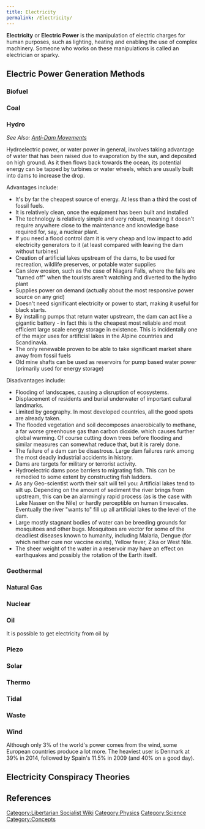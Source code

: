 ```yaml
---
title: Electricity
permalink: /Electricity/
---
```


**Electricity** or **Electric Power** is the manipulation of electric
charges for human purposes, such as lighting, heating and enabling the
use of complex machinery. Someone who works on these manipulations is
called an electrician or sparky.

## Electric Power Generation Methods

### Biofuel

### Coal

### Hydro

*See Also: [Anti-Dam Movements](Anti-Dam_Movements "wikilink")*

Hydroelectric power, or water power in general, involves taking
advantage of water that has been raised due to evaporation by the sun,
and deposited on high ground. As it then flows back towards the ocean,
its potential energy can be tapped by turbines or water wheels, which
are usually built into dams to increase the drop.

Advantages include:

- It's by far the cheapest source of energy. At less than a third the
  cost of fossil fuels.
- It is relatively clean, once the equipment has been built and
  installed
- The technology is relatively simple and very robust, meaning it
  doesn't require anywhere close to the maintenance and knowledge base
  required for, say, a nuclear plant.
- If you need a flood control dam it is very cheap and low impact to add
  electricity generators to it (at least compared with leaving the dam
  without turbines)
- Creation of artificial lakes upstream of the dams, to be used for
  recreation, wildlife preserves, or potable water supplies
- Can slow erosion, such as the case of Niagara Falls, where the falls
  are "turned off" when the tourists aren't watching and diverted to the
  hydro plant
- Supplies power on demand (actually about the most responsive power
  source on any grid)
- Doesn't need significant electricity or power to start, making it
  useful for black starts.
- By installing pumps that return water upstream, the dam can act like a
  gigantic battery - in fact this is the cheapest most reliable and most
  efficient large scale energy storage in existence. This is
  incidentally one of the major uses for artificial lakes in the Alpine
  countries and Scandinavia.
- The only renewable proven to be able to take significant market share
  away from fossil fuels
- Old mine shafts can be used as reservoirs for pump based water power
  (primarily used for energy storage)

Disadvantages include:

- Flooding of landscapes, causing a disruption of ecosystems.
- Displacement of residents and burial underwater of important cultural
  landmarks.
- Limited by geography. In most developed countries, all the good spots
  are already taken.
- The flooded vegetation and soil decomposes anaerobically to methane, a
  far worse greenhouse gas than carbon dioxide. which causes further
  global warming. Of course cutting down trees before flooding and
  similar measures can somewhat reduce that, but it is rarely done.
- The failure of a dam can be disastrous. Large dam failures rank among
  the most deadly industrial accidents in history.
- Dams are targets for military or terrorist activity.
- Hydroelectric dams pose barriers to migrating fish. This can be
  remedied to some extent by constructing fish ladders.
- As any Geo-scientist worth their salt will tell you: Artificial lakes
  tend to silt up. Depending on the amount of sediment the river brings
  from upstream, this can be an alarmingly rapid process (as is the case
  with Lake Nasser on the Nile) or hardly perceptible on human
  timescales. Eventually the river "wants to" fill up all artificial
  lakes to the level of the dam.
- Large mostly stagnant bodies of water can be breeding grounds for
  mosquitoes and other bugs. Mosquitoes are vector for some of the
  deadliest diseases known to humanity, including Malaria, Dengue (for
  which neither cure nor vaccine exists), Yellow fever, Zika or West
  Nile.
- The sheer weight of the water in a reservoir may have an effect on
  earthquakes and possibly the rotation of the Earth itself.

### Geothermal

### Natural Gas

### Nuclear

### Oil

It is possible to get electricity from oil by

### Piezo

### Solar

### Thermo

### Tidal

### Waste

### Wind

Although only 3% of the world's power comes from the wind, some European
countries produce a lot more. The heaviest user is Denmark at 39% in
2014, followed by Spain's 11.5% in 2009 (and 40% on a good day).

## Electricity Conspiracy Theories

## References

<references />

[Category:Libertarian Socialist
Wiki](Category:Libertarian_Socialist_Wiki "wikilink")
[Category:Physics](Category:Physics "wikilink")
[Category:Science](Category:Science "wikilink")
[Category:Concepts](Category:Concepts "wikilink")